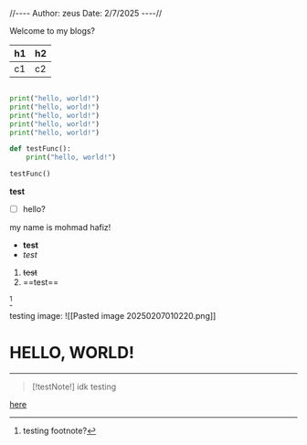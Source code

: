 
//----
Author: zeus
Date: 2/7/2025
----//

Welcome to my blogs?


| h1  | h2  |
| --- | --- |
| c1  | c2  |
```python

print("hello, world!")
print("hello, world!")
print("hello, world!")
print("hello, world!")
print("hello, world!")

def testFunc():
	print("hello, world!")

testFunc()


```

**test**
- [ ] hello?

my name is mohmad hafiz!

- **test**
- *test*
1. ~~test~~
2. ==test==


[^1]

testing image:
![[Pasted image 20250207010220.png]]

# HELLO, WORLD!


---


> [!testNote!] idk
> testing

[here](http://google.com)

[^1]: testing footnote?

